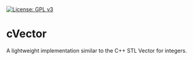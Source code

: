 [![License: GPL v3](https://img.shields.io/badge/License-GPLv3-blue.svg)](https://www.gnu.org/licenses/gpl-3.0)

# cVector

A lightweight implementation similar to the C++ STL Vector for integers.
